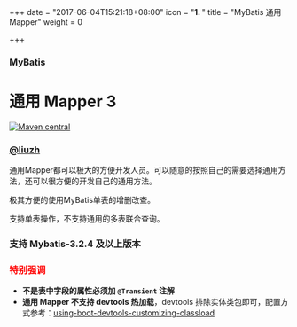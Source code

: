 +++
date = "2017-06-04T15:21:18+08:00"
icon = "<b>1. </b>"
title = "MyBatis 通用 Mapper"
weight = 0

+++

### MyBatis

# 通用 Mapper 3

[![Maven central](https://maven-badges.herokuapp.com/maven-central/tk.mybatis/mapper/badge.svg)](https://maven-badges.herokuapp.com/maven-central/tk.mybatis/mapper)

### [@liuzh](https://github.com/abel533)

通用Mapper都可以极大的方便开发人员。可以随意的按照自己的需要选择通用方法，还可以很方便的开发自己的通用方法。

极其方便的使用MyBatis单表的增删改查。

支持单表操作，不支持通用的多表联合查询。

### 支持 Mybatis-3.2.4 及以上版本

### <span style="color:red">特别强调</span>

- **不是表中字段的属性必须加 `@Transient` 注解**
- **通用 Mapper 不支持 devtools 热加载**，devtools 排除实体类包即可，配置方式参考：[using-boot-devtools-customizing-classload](http://docs.spring.io/spring-boot/docs/current/reference/html/using-boot-devtools.html#using-boot-devtools-customizing-classload)
